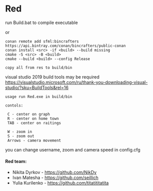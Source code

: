 # Red

run Build.bat to compile executable

or

```
conan remote add sfml:bincrafters https://api.bintray.com/conan/bincrafters/public-conan 
conan install <src> -if <build> --build missing
cmake -S <src> -B <build>
cmake --build <build> --config Release

copy all from res to build/bin
```
visual studio 2019 build tools may be required
https://visualstudio.microsoft.com/ru/thank-you-downloading-visual-studio/?sku=BuildTools&rel=16


```
usage run Red.exe in build/bin
```
```
contols:

 C - center on graph
 R - center on home town
 TAB - center on raitings
 
 W - zoom in
 S - zoom out
 Arrows - camera movement
 ```
you can change username, zoom and camera speed in config.cfg


#### Red team:
- Nikita Dyrkov - https://github.com/NikDy
- Ivan Matesha - https://github.com/seillich
- Yulia Kurilenko - https://github.com/titatititatita
